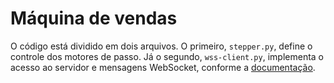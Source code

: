 # Máquina de vendas

O código está dividido em dois arquivos. O primeiro, `stepper.py`, define
o controle dos motores de passo. Já o segundo, `wss-client.py`, implementa o acesso ao servidor e mensagens WebSocket, conforme a [documentação](https://github.com/feira-de-jogos/docs/blob/v2.0/v2/machine.json).

